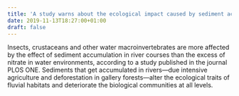 ```yaml
---
title: 'A study warns about the ecological impact caused by sediment accumulation in river courses'
date: 2019-11-13T18:27:00+01:00
draft: false
---
```


Insects, crustaceans and other water macroinvertebrates are more affected by the effect of sediment accumulation in river courses than the excess of nitrate in water environments, according to a study published in the journal PLOS ONE. Sediments that get accumulated in rivers—due intensive agriculture and deforestation in gallery forests—alter the ecological traits of fluvial habitats and deteriorate the biological communities at all levels.